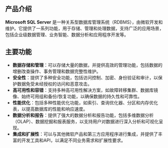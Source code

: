 ## 产品介绍

**Microsoft SQL Server** 是一种关系型数据库管理系统（RDBMS），由微软开发和维护。它提供了一系列功能，用于存储、管理和处理数据，支持广泛的应用场景，包括企业级数据管理、业务智能、数据分析和应用程序开发等。

## 主要功能

- **数据存储和管理**：可以存储大量的数据，并提供高效的管理功能，包括数据的增删改查操作、事务管理和数据完整性维护。
- **安全性**：提供了多种安全功能，包括访问控制、加密、身份验证和审计，以保护数据免受未经授权的访问和恶意攻击。
- **高可用性和容错**：支持多种高可用性解决方案，如故障转移集群、数据库镜像、始终可用组和备份/恢复功能，以确保数据的持久性和可靠性。
- **性能优化**：包括多种性能优化功能，如索引、查询优化器、分区和内存优化表，以提高数据库的性能和响应速度。
- **数据分析和报告**：提供了强大的数据分析和报告功能，包括多维数据分析（OLAP）、数据挖掘和报表服务，以支持用户对数据进行深入分析和可视化呈现。
- **集成和扩展性**：可以与其他微软产品和第三方应用程序进行集成，并提供了丰富的开发工具和API，以满足不同业务需求和扩展性要求。
